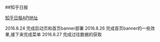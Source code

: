 ##知乎日报

[知乎日报API地址](https://github.com/izzyleung/ZhihuDailyPurify/wiki/%E7%9F%A5%E4%B9%8E%E6%97%A5%E6%8A%A5-API-%E5%88%86%E6%9E%90) 

2016.8.24 完成启动页和首页banner部署
2016.8.26 完成首页banner的一些效果,接下来完成菜单
2016.8.27 完成过往数据的获取